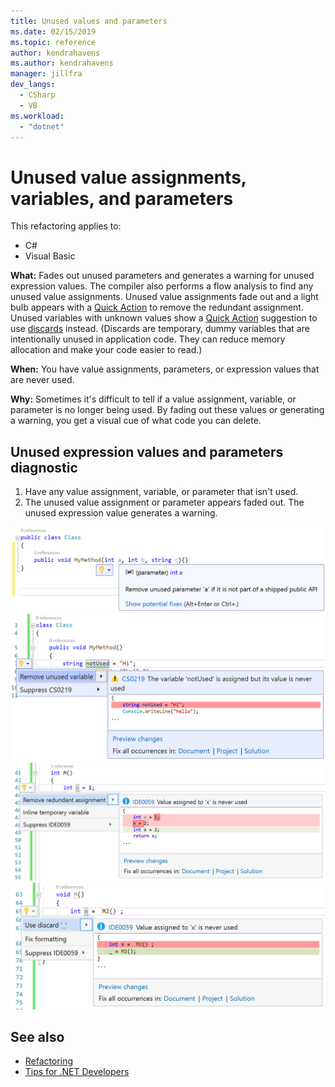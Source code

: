 ```yaml
---
title: Unused values and parameters
ms.date: 02/15/2019
ms.topic: reference
author: kendrahavens
ms.author: kendrahavens
manager: jillfra
dev_langs:
  - CSharp
  - VB
ms.workload:
  - "dotnet"
---
```

# Unused value assignments, variables, and parameters

This refactoring applies to:

- C#
- Visual Basic

**What:** Fades out unused parameters and generates a warning for unused expression values. The compiler also performs a flow analysis to find any unused value assignments. Unused value assignments fade out and a light bulb appears with a [Quick Action](../quick-actions.md) to remove the redundant assignment. Unused variables with unknown values show a [Quick Action](../quick-actions.md) suggestion to use [discards](/dotnet/csharp/discards) instead. (Discards are temporary, dummy variables that are intentionally unused in application code. They can reduce memory allocation and make your code easier to read.)

**When:** You have value assignments, parameters, or expression values that are never used.

**Why:** Sometimes it's difficult to tell if a value assignment, variable, or parameter is no longer being used. By fading out these values or generating a warning, you get a visual cue of what code you can delete.

## Unused expression values and parameters diagnostic

1. Have any value assignment, variable, or parameter that isn't used.
2. The unused value assignment or parameter appears faded out. The unused expression value generates a warning.

  ![Unused parameter](media/unused-parameter.png)
  ![Unused value](media/unused-value.png)
  ![Unused value assignment](media/unused-value-assignment.png)
  ![Unused value discard](media/unused-value-discard.png)

## See also

- [Refactoring](../refactoring-in-visual-studio.md)
- [Tips for .NET Developers](../../ide/visual-studio-2017-for-dotnet-developers.md)
